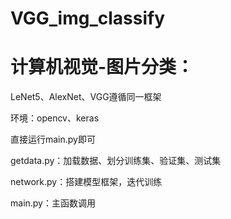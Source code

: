 # VGG_img_classify

# 计算机视觉-图片分类：
LeNet5、AlexNet、VGG遵循同一框架

环境：opencv、keras

直接运行main.py即可

getdata.py：加载数据、划分训练集、验证集、测试集

network.py：搭建模型框架，迭代训练

main.py：主函数调用
